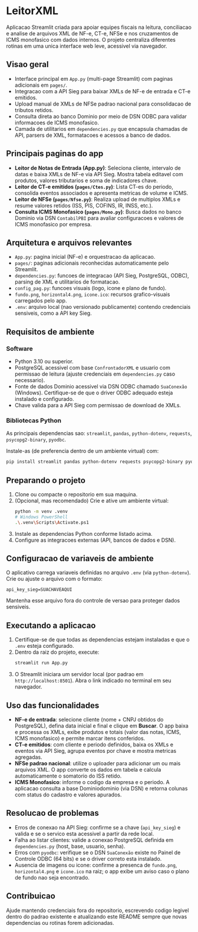 # LeitorXML

Aplicacao Streamlit criada para apoiar equipes fiscais na leitura, conciliacao e analise de arquivos XML de NF-e, CT-e, NFSe e nos cruzamentos de ICMS monofasico com dados internos. O projeto centraliza diferentes rotinas em uma unica interface web leve, acessivel via navegador.

## Visao geral
- Interface principal em `App.py` (multi-page Streamlit) com paginas adicionais em `pages/`.
- Integracao com a API Sieg para baixar XMLs de NF-e de entrada e CT-e emitidos.
- Upload manual de XMLs de NFSe padrao nacional para consolidacao de tributos retidos.
- Consulta direta ao banco Dominio por meio de DSN ODBC para validar informacoes de ICMS monofasico.
- Camada de utilitarios em `dependencies.py` que encapsula chamadas de API, parsers de XML, formatacoes e acessos a banco de dados.

## Principais paginas do app
- **Leitor de Notas de Entrada (App.py)**: Seleciona cliente, intervalo de datas e baixa XMLs de NF-e via API Sieg. Mostra tabela editavel com produtos, valores tributarios e soma de indicadores chave.
- **Leitor de CT-e emitidos (`pages/Ctes.py`)**: Lista CT-es do periodo, consolida eventos associados e apresenta metricas de volume e ICMS.
- **Leitor de NFSe (`pages/Nfse.py`)**: Realiza upload de multiplos XMLs e resume valores retidos (ISS, PIS, COFINS, IR, INSS, etc.).
- **Consulta ICMS Monofasico (`pages/Mono.py`)**: Busca dados no banco Dominio via DSN `ContabilPBI` para avaliar configuracoes e valores de ICMS monofasico por empresa.

## Arquitetura e arquivos relevantes
- `App.py`: pagina inicial (NF-e) e orquestracao da aplicacao.
- `pages/`: paginas adicionais reconhecidas automaticamente pelo Streamlit.
- `dependencies.py`: funcoes de integracao (API Sieg, PostgreSQL, ODBC), parsing de XML e utilitarios de formatacao.
- `config_pag.py`: funcoes visuais (logo, icone e plano de fundo).
- `fundo.png`, `horizontal4.png`, `icone.ico`: recursos grafico-visuais carregados pelo app.
- `.env`: arquivo local (nao versionado publicamente) contendo credenciais sensiveis, como a API key Sieg.

## Requisitos de ambiente
### Software
- Python 3.10 ou superior.
- PostgreSQL acessivel com base `ConfrontadorXML` e usuario com permissao de leitura (ajuste credenciais em `dependencies.py` caso necessario).
- Fonte de dados Dominio acessivel via DSN ODBC chamado `SuaConexão` (Windows). Certifique-se de que o driver ODBC adequado esteja instalado e configurado.
- Chave valida para a API Sieg com permissao de download de XMLs.

### Bibliotecas Python
As principais dependencias sao:
`streamlit`, `pandas`, `python-dotenv`, `requests`, `psycopg2-binary`, `pyodbc`.

Instale-as (de preferencia dentro de um ambiente virtual) com:

```bash
pip install streamlit pandas python-dotenv requests psycopg2-binary pyodbc
```

## Preparando o projeto
1. Clone ou compacte o repositorio em sua maquina.
2. (Opcional, mas recomendado) Crie e ative um ambiente virtual:
   ```bash
   python -m venv .venv
   # Windows PowerShell
   .\.venv\Scripts\Activate.ps1
   ```
3. Instale as dependencias Python conforme listado acima.
4. Configure as integracoes externas (API, bancos de dados e DSN).

## Configuracao de variaveis de ambiente
O aplicativo carrega variaveis definidas no arquivo `.env` (via `python-dotenv`). Crie ou ajuste o arquivo com o formato:

```
api_key_sieg=SUACHAVEAQUI
```

Mantenha esse arquivo fora do controle de versao para proteger dados sensiveis.

## Executando a aplicacao
1. Certifique-se de que todas as dependencias estejam instaladas e que o `.env` esteja configurado.
2. Dentro da raiz do projeto, execute:
   ```bash
   streamlit run App.py
   ```
3. O Streamlit iniciara um servidor local (por padrao em `http://localhost:8501`). Abra o link indicado no terminal em seu navegador.

## Uso das funcionalidades
- **NF-e de entrada**: selecione cliente (nome + CNPJ obtidos do PostgreSQL), defina data inicial e final e clique em **Buscar**. O app baixa e processa os XMLs, exibe produtos e totais (valor das notas, ICMS, ICMS monofasico) e permite marcar itens conferidos.
- **CT-e emitidos**: com cliente e periodo definidos, baixa os XMLs e eventos via API Sieg, agrupa eventos por chave e mostra metricas agregadas.
- **NFSe padrao nacional**: utilize o uploader para adicionar um ou mais arquivos XML. O app converte os dados em tabela e calcula automaticamente o somatorio do ISS retido.
- **ICMS Monofasico**: informe o codigo da empresa e o periodo. A aplicacao consulta a base Dominiodominio (via DSN) e retorna colunas com status do cadastro e valores apurados.

## Resolucao de problemas
- Erros de conexao na API Sieg: confirme se a chave (`api_key_sieg`) e valida e se o servico esta acessivel a partir da rede local.
- Falha ao listar clientes: valide a conexao PostgreSQL definida em `dependencies.py` (host, base, usuario, senha).
- Erros com `pyodbc`: verifique se o DSN `SuaConexão` existe no Painel de Controle ODBC (64 bits) e se o driver correto esta instalado.
- Ausencia de imagens ou icone: confirme a presenca de `fundo.png`, `horizontal4.png` e `icone.ico` na raiz; o app exibe um aviso caso o plano de fundo nao seja encontrado.

## Contribuicao
Ajude mantendo credenciais fora do repositorio, escrevendo codigo legivel dentro do padrao existente e atualizando este README sempre que novas dependencias ou rotinas forem adicionadas.
